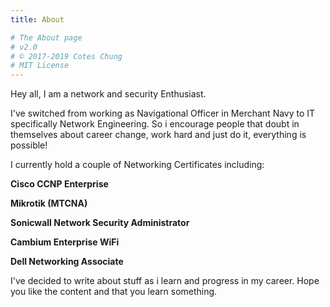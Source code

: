 ```yaml
---
title: About

# The About page
# v2.0
# © 2017-2019 Cotes Chung
# MIT License
---
```


Hey all, I am a network and security Enthusiast. 

I've switched from working as Navigational Officer in Merchant Navy to IT specifically Network Engineering. So i encourage people that doubt in themselves about career change, work hard and just do it, everything is possible!

I currently hold a couple of Networking Certificates including:

**Cisco CCNP Enterprise**

**Mikrotik (MTCNA)**

**Sonicwall Network Security Administrator**

**Cambium Enterprise WiFi** 

**Dell Networking Associate**

I've decided to write about stuff as i learn and progress in my career. Hope you like the content and that you learn something. 
